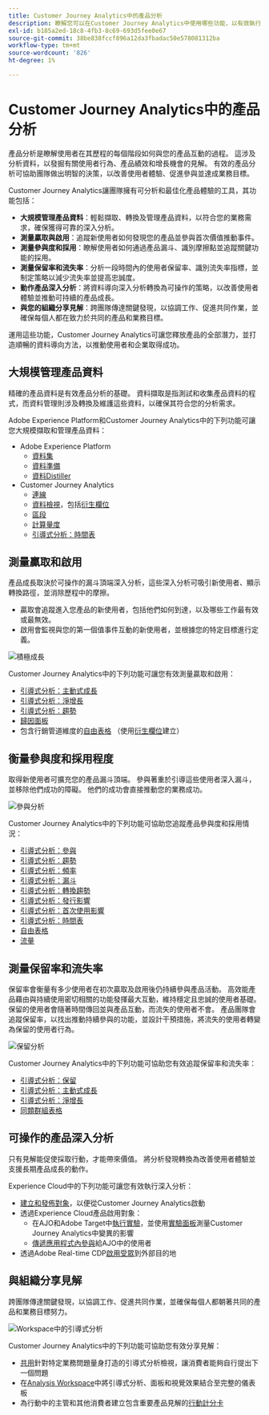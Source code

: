 ```yaml
---
title: Customer Journey Analytics中的產品分析
description: 瞭解您可以在Customer Journey Analytics中使用哪些功能，以有效執行產品分析。
exl-id: b185a2ed-18c8-4fb3-8c69-693d5fee0e67
source-git-commit: 38be838fccf896a12da3fbadac50e578081312ba
workflow-type: tm+mt
source-wordcount: '826'
ht-degree: 1%

---
```


# Customer Journey Analytics中的產品分析

產品分析是瞭解使用者在其歷程的每個階段如何與您的產品互動的過程。 這涉及分析資料，以發掘有關使用者行為、產品績效和增長機會的見解。 有效的產品分析可協助團隊做出明智的決策，以改善使用者體驗、促進參與並達成業務目標。

Customer Journey Analytics讓團隊擁有可分析和最佳化產品體驗的工具，其功能包括：

* **大規模管理產品資料**：輕鬆擷取、轉換及管理產品資料，以符合您的業務需求，確保獲得可靠的深入分析。
* **測量贏取與啟用**：追蹤新使用者如何發現您的產品並參與首次價值推動事件。
* **測量參與度和採用**：瞭解使用者如何通過產品漏斗、識別摩擦點並追蹤關鍵功能的採用。
* **測量保留率和流失率**：分析一段時間內的使用者保留率、識別流失率指標，並制定策略以減少流失率並提高忠誠度。
* **動作產品深入分析**：將資料導向深入分析轉換為可操作的策略，以改善使用者體驗並推動可持續的產品成長。
* **與您的組織分享見解**：跨團隊傳達關鍵發現，以協調工作、促進共同作業，並確保每個人都在致力於共同的產品和業務目標。

運用這些功能，Customer Journey Analytics可讓您釋放產品的全部潛力，並打造順暢的資料導向方法，以推動使用者和企業取得成功。

## 大規模管理產品資料

精確的產品資料是有效產品分析的基礎。 資料擷取是指測試和收集產品資料的程式，而資料管理則涉及轉換及維護這些資料，以確保其符合您的分析需求。

Adobe Experience Platform和Customer Journey Analytics中的下列功能可讓您大規模擷取和管理產品資料：

* Adobe Experience Platform
   * [資料集&#x200B;](https://experienceleague.adobe.com/zh-hant/docs/experience-platform/catalog/datasets/overview)
   * [資料準備&#x200B;](https://experienceleague.adobe.com/zh-hant/docs/experience-platform/data-prep/home)
   * [資料Distiller&#x200B;](https://experienceleague.adobe.com/zh-hant/docs/experience-platform/query/data-distiller/overview)
* Customer Journey Analytics
   * [連線&#x200B;](/help/connections/overview.md)
   * [資料檢視](/help/data-views/data-views.md)，包括[衍生欄位&#x200B;](/help/data-views/derived-fields/derived-fields.md)
   * [區段&#x200B;](/help/components/segments/seg-overview.md)
   * [計算量度](/help/components/calc-metrics/calc-metr-overview.md)
   * [引導式分析&#x200B;：時間表&#x200B;](/help/guided-analysis/types/timeline.md)

## 測量贏取和啟用

產品成長取決於可操作的漏斗頂端深入分析，這些深入分析可吸引新使用者、顯示轉換路徑，並消除歷程中的摩擦。

* 贏取會追蹤進入您產品的新使用者，包括他們如何到達，以及哪些工作最有效或最無效。
* 啟用會監視與您的第一個值事件互動的新使用者，並根據您的特定目標進行定義。

![積極成長](/help/guided-analysis/assets/active.png)

Customer Journey Analytics中的下列功能可讓您有效測量贏取和啟用：

* [引導式分析&#x200B;：主動式成長](/help/guided-analysis/types/active-growth.md)
* [引導式分析：淨增長](/help/guided-analysis/types/net-growth.md)
* [引導式分析：趨勢](/help/guided-analysis//types/trends.md)
* [歸因面板&#x200B;](/help/analysis-workspace/c-panels/attribution.md)
* 包含行銷管道維度的[自由表格](/help/analysis-workspace/c-panels/freeform-panel.md) （使用[衍生欄位](/help/data-views/derived-fields/derived-fields.md)建立）

## 衡量參與度和採用程度

取得新使用者可擴充您的產品漏斗頂端。 參與著重於引導這些使用者深入漏斗，並移除他們成功的障礙。 他們的成功會直接推動您的業務成功。

![參與分析](/help/guided-analysis/assets/feature-matrix.png)

Customer Journey Analytics中的下列功能可協助您追蹤產品參與度和採用情況：

* [引導式分析：參與](/help/guided-analysis/types/engagement.md)
* [引導式分析：趨勢](/help/guided-analysis/types/trends.md)
* [引導式分析：頻率](/help/guided-analysis/types/frequency.md)
* [引導式分析：漏斗](/help/guided-analysis/types/funnel.md)
* [引導式分析：轉換趨勢](/help/guided-analysis/types/conversion-trends.md)
* [引導式分析：發行影響](/help/guided-analysis/types/release-impact.md)
* [引導式分析：首次使用影響&#x200B;](/help/guided-analysis/types/first-use-impact.md)
* [引導式分析：時間表](/help/guided-analysis/types/timeline.md)
* [自由表格&#x200B;](/help/analysis-workspace/c-panels/freeform-panel.md)
* [流量](/help/analysis-workspace/visualizations/c-flow/flow.md)

## 測量保留率和流失率

保留率會衡量有多少使用者在初次贏取及啟用後仍持續參與產品活動。 高效能產品藉由與持續使用密切相關的功能發揮最大互動，維持穩定且忠誠的使用者基礎。 保留的使用者會隨著時間傳回並與產品互動，而流失的使用者不會。 產品團隊會追蹤保留率，以找出推動持續參與的功能，並設計干預措施，將流失的使用者轉變為保留的使用者行為。

![保留分析](/help/guided-analysis/assets/retention.png)

Customer Journey Analytics中的下列功能可協助您有效追蹤保留率和流失率：

* [引導式分析：保留](/help/guided-analysis/types/retention.md)&#x200B;
* [引導式分析：主動式成長](/help/guided-analysis/types/active-growth.md)
* [引導式分析：淨增長](/help/guided-analysis/types/net-growth.md)
* [同類群組表格&#x200B;](/help/analysis-workspace/visualizations/cohort-table/cohort-analysis.md)

## 可操作的產品深入分析

只有見解能促使採取行動，才能帶來價值。 將分析發現轉換為改善使用者體驗並支援長期產品成長的動作。

Experience Cloud中的下列功能可讓您有效執行深入分析：

* [建立和發佈對象](/help/components/audiences/publish.md)&#x200B;，以便從Customer Journey Analytics啟動
* 透過Experience Cloud產品啟用對象：
   * 在AJO和Adobe Target中[執行實驗](https://experienceleague.adobe.com/zh-hant/docs/journey-optimizer/using/content-management/content-experiment/get-started-experiment)，並使用[實驗面板](/help/analysis-workspace/c-panels/experimentation.md)測量Customer Journey Analytics中變異的影響
   * [傳遞應用程式內參與](https://experienceleague.adobe.com/zh-hant/docs/journey-optimizer/using/channels/in-app/get-started-in-app)給AJO中的使用者
* 透過Adobe Real-time CDP&#x200B;[啟用受眾](https://experienceleague.adobe.com/zh-hant/docs/experience-platform/destinations/ui/activate/activation-overview)到外部目的地

## 與組織分享見解&#x200B;

跨團隊傳達關鍵發現，以協調工作、促進共同作業，並確保每個人都朝著共同的產品和業務目標努力。

![Workspace中的引導式分析](assets/guided-analysis-workspace.png)

Customer Journey Analytics中的下列功能可協助您有效分享見解：

* [共用](/help/analysis-workspace/curate-share/share-projects.md)針對特定業務問題量身打造的引導式分析檢視，讓消費者能夠自行提出下一個問題
* 在[Analysis Workspace](/help/analysis-workspace/home.md)中將引導式分析、面板和視覺效果結合至完整的儀表板
* 為行動中的主管和其他消費者建立包含重要產品見解的[行動計分卡](/help/mobile-app/home.md)
